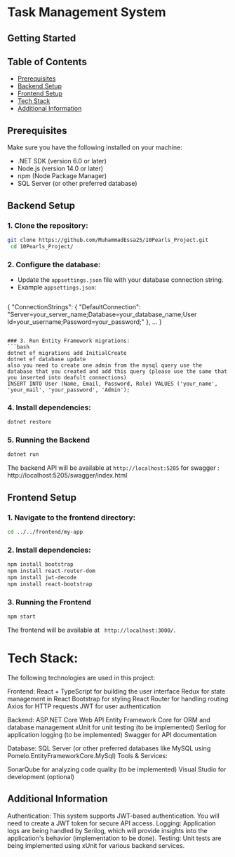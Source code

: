# Task Management System

## Getting Started

## Table of Contents
- [Prerequisites](#prerequisites)
- [Backend Setup](#backend-setup)
- [Frontend Setup](#frontend-setup)
- [Tech Stack](#tech-stack)
- [Additional Information](#additional-information)

## Prerequisites
Make sure you have the following installed on your machine:
- .NET SDK (version 6.0 or later)
- Node.js (version 14.0 or later)
- npm (Node Package Manager)
- SQL Server (or other preferred database)

## Backend Setup
### 1. Clone the repository:
```bash
git clone https://github.com/MuhammadEssa25/10Pearls_Project.git
 cd 10Pearls_Project/
```

### 2. Configure the database:
- Update the `appsettings.json` file with your database connection string.
- Example `appsettings.json`:
  ```json
 {
  "ConnectionStrings": {
    "DefaultConnection": "Server=your_server_name;Database=your_database_name;User Id=your_username;Password=your_password;"
  },
    ...
  }
  ```

### 3. Run Entity Framework migrations:
```bash
dotnet ef migrations add InitialCreate
dotnet ef database update
also you need to create one admin from the mysql query use the database that you created and add this query (please use the same that you inserted into deafult connections)
INSERT INTO User (Name, Email, Password, Role) VALUES ('your_name', 'your_mail', 'your_password', 'Admin');
```

### 4. Install dependencies:
```bash
dotnet restore
```

### 5. Running the Backend
```bash
dotnet run
```
The backend API will be available at `http://localhost:5205`
for swagger : http://localhost:5205/swagger/index.html

## Frontend Setup
### 1. Navigate to the frontend directory:
```bash
cd ../../frontend/my-app
```

### 2. Install dependencies:
```bash
npm install bootstrap
npm install react-router-dom
npm install jwt-decode
npm install react-bootstrap

```


### 3. Running the Frontend
```bash
npm start
```
The frontend will be available at ` http://localhost:3000/`.


# Tech Stack:
The following technologies are used in this project:

Frontend:
React + TypeScript for building the user interface
Redux for state management in React
Bootstrap for styling
React Router for handling routing
Axios for HTTP requests
JWT for user authentication

Backend:
ASP.NET Core Web API
Entity Framework Core for ORM and database management
xUnit for unit testing (to be implemented)
Serilog for application logging (to be implemented)
Swagger for API documentation

Database:
SQL Server (or other preferred databases like MySQL using Pomelo.EntityFrameworkCore.MySql)
Tools & Services:

SonarQube for analyzing code quality (to be implemented)
Visual Studio for development (optional)

## Additional Information
Authentication: This system supports JWT-based authentication. You will need to create a JWT token for secure API access.
Logging: Application logs are being handled by Serilog, which will provide insights into the application's behavior (implementation to be done).
Testing: Unit tests are being implemented using xUnit for various backend services.
